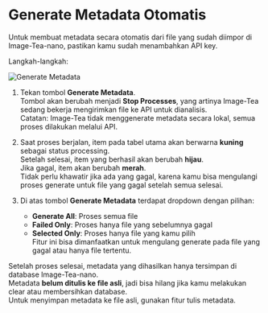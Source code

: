 # Generate Metadata Otomatis

Untuk membuat metadata secara otomatis dari file yang sudah diimpor di Image-Tea-nano, pastikan kamu sudah menambahkan API key.

Langkah-langkah:

![Generate Metadata](generate_metadata_button.png)

1. Tekan tombol **Generate Metadata**.  
   Tombol akan berubah menjadi **Stop Processes**, yang artinya Image-Tea sedang bekerja mengirimkan file ke API untuk dianalisis.  
   Catatan: Image-Tea tidak menggenerate metadata secara lokal, semua proses dilakukan melalui API.

2. Saat proses berjalan, item pada tabel utama akan berwarna **kuning** sebagai status processing.  
   Setelah selesai, item yang berhasil akan berubah **hijau**.  
   Jika gagal, item akan berubah **merah**.  
   Tidak perlu khawatir jika ada yang gagal, karena kamu bisa mengulangi proses generate untuk file yang gagal setelah semua selesai.

3. Di atas tombol **Generate Metadata** terdapat dropdown dengan pilihan:  
   - **Generate All**: Proses semua file  
   - **Failed Only**: Proses hanya file yang sebelumnya gagal  
   - **Selected Only**: Proses hanya file yang kamu pilih  
   Fitur ini bisa dimanfaatkan untuk mengulang generate pada file yang gagal atau hanya file tertentu.

Setelah proses selesai, metadata yang dihasilkan hanya tersimpan di database Image-Tea-nano.  
Metadata **belum ditulis ke file asli**, jadi bisa hilang jika kamu melakukan clear atau membersihkan database.  
Untuk menyimpan metadata ke file asli, gunakan fitur tulis metadata.

